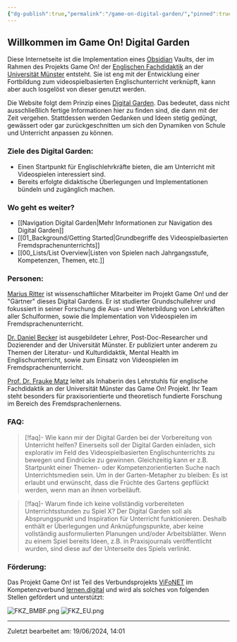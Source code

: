 ```yaml
---
{"dg-publish":true,"permalink":"/game-on-digital-garden/","pinned":true,"tags":["gardenEntry"],"noteIcon":"2"}
---
```


## Willkommen im Game On! Digital Garden

Diese Internetseite ist die Implementation eines [Obsidian](https://obsidian.md/) Vaults, der im Rahmen des Projekts Game On! der [Englischen Fachdidaktik](https://www.uni-muenster.de/Anglistik/Research/Tefl/) an der [Universität Münster](https://www.uni-muenster.de/) entsteht. Sie ist eng mit der Entwicklung einer Fortbildung zum videospielbasierten Englischunterricht verknüpft, kann aber auch losgelöst von dieser genutzt werden.

Die Website folgt dem Prinzip eines [Digital Garden](https://nesslabs.com/digital-garden-set-up). Das bedeutet, dass nicht ausschließlich fertige Informationen hier zu finden sind, die dann mit der Zeit vergehen. Stattdessen werden Gedanken und Ideen stetig gedüngt, gewässert oder gar zurückgeschnitten um sich den Dynamiken von Schule und Unterricht anpassen zu können. 
### Ziele des Digital Garden:

- Einen Startpunkt für Englischlehrkräfte bieten, die am Unterricht mit Videospielen interessiert sind.
- Bereits erfolgte didaktische Überlegungen und Implementationen bündeln und zugänglich machen.
### Wo geht es weiter?

- [[Navigation Digital Garden\|Mehr Informationen zur Navigation des Digital Garden]]
- [[01_Background/Getting Started\|Grundbegriffe des Videospielbasierten Fremdsprachenunterrichts]]
- [[00_Lists/List Overview\|Listen von Spielen nach Jahrgangsstufe, Kompetenzen, Themen, etc.]]

### Personen:

[Marius Ritter](https://www.uni-muenster.de/Anglistik/Research/Tefl/team/marius_ritter.html) ist wissenschaftlicher Mitarbeiter im Projekt Game On! und der "Gärtner" dieses Digital Gardens. Er ist studierter Grundschullehrer und fokussiert in seiner Forschung die Aus- und Weiterbildung von Lehrkräften aller Schulformen, sowie die Implementation von Videospielen im Fremdsprachenunterricht.

[Dr. Daniel Becker](https://www.uni-muenster.de/Anglistik/Research/Tefl/team/daniel_becker.html) ist ausgebildeter Lehrer, Post-Doc-Researcher und Dozierender and der Universität Münster. Er publiziert unter anderem zu Themen der Literatur- und Kulturdidaktik, Mental Health im Englischunterricht, sowie zum Einsatz von Videospielen im Fremdsprachenunterricht. 

[Prof. Dr. Frauke Matz](https://www.uni-muenster.de/Anglistik/Research/Tefl/team/Prof._Dr._Frauke_Matz) leitet als Inhaberin des Lehrstuhls für englische Fachdidaktik an der Universität Münster das Game On! Projekt. Ihr Team steht besonders für praxisorientierte und theoretisch fundierte Forschung im Bereich des Fremdsprachenlernens.

### FAQ:

>[!faq]- Wie kann mir der Digital Garden bei der Vorbereitung von Unterricht helfen?
>Einerseits soll der Digital Garden einladen, sich explorativ im Feld des Videospielbasierten Englischunterrichts zu bewegen und Eindrücke zu gewinnen. Gleichzeitig kann er z.B. Startpunkt einer Themen- oder Kompetenzorientierten Suche nach Unterrichtsmedien sein. Um in der Garten-Metapher zu bleiben: Es ist erlaubt und erwünscht, dass die Früchte des Gartens gepflückt werden, wenn man an ihnen vorbeiläuft.

>[!faq]- Warum finde ich keine vollständig vorbereiteten Unterrichtsstunden zu Spiel X?
>Der Digital Garden soll als Absprungspunkt und Inspiration für Unterricht funktionieren. Deshalb enthält er Überlegungen und Anknüpfungspunkte, aber keine vollständig ausformulierten Planungen und/oder Arbeitsblätter. Wenn zu einem Spiel bereits Ideen, z.B. in Praxisjournals veröffentlicht wurden, sind diese auf der Unterseite des Spiels verlinkt.

### Förderung:

Das Projekt Game On! ist Teil des Verbundsprojekts [ViFoNET](https://vifonet.de/) im Kompetenzverbund [lernen.digital](https://lernen.digital/) und wird als solches von folgenden Stellen gefördert und unterstützt:

![FKZ_BMBF.png](/img/user/-_Media/FKZ_BMBF.png)
![FKZ_EU.png](/img/user/-_Media/FKZ_EU.png)

---
Zuletzt bearbeitet am: 19/06/2024, 14:01
